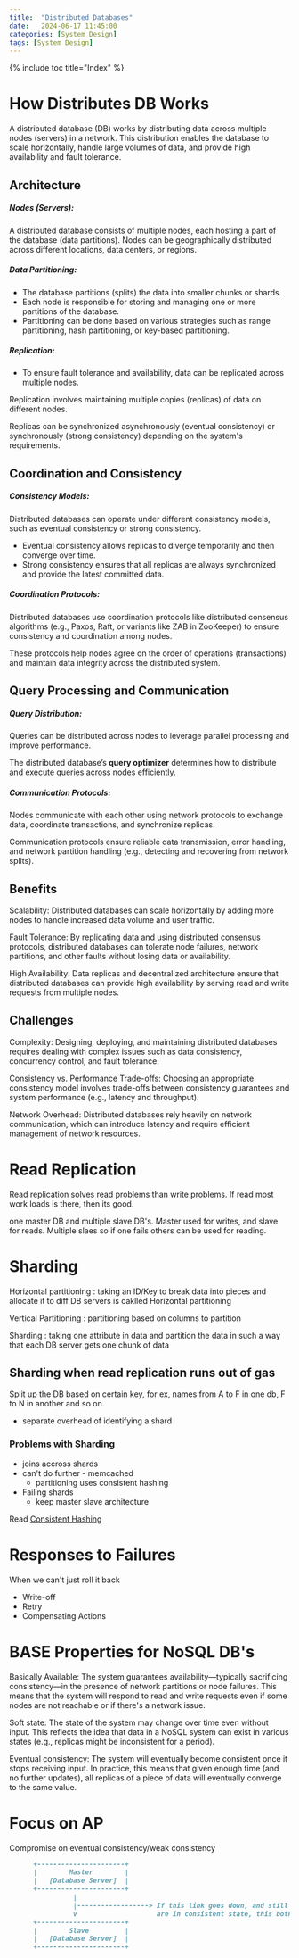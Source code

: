 ```yaml
---
title:  "Distributed Databases"
date:   2024-06-17 11:45:00
categories: [System Design]
tags: [System Design]
---
```

{% include toc title="Index" %}

# How Distributes DB Works

A distributed database (DB) works by distributing data across multiple nodes (servers) in a network. 
This distribution enables the database to scale horizontally, handle large volumes of data, and provide high availability and fault tolerance.

## Architecture
##### Nodes (Servers):
A distributed database consists of multiple nodes, each hosting a part of the database (data partitions).
Nodes can be geographically distributed across different locations, data centers, or regions.

##### Data Partitioning:
- The database partitions (splits) the data into smaller chunks or shards.
- Each node is responsible for storing and managing one or more partitions of the database.
- Partitioning can be done based on various strategies such as range partitioning, hash partitioning, or key-based partitioning.

##### Replication:
- To ensure fault tolerance and availability, data can be replicated across multiple nodes.

Replication involves maintaining multiple copies (replicas) of data on different nodes.

Replicas can be synchronized asynchronously (eventual consistency) or synchronously (strong consistency) depending on the system's requirements.

## Coordination and Consistency

##### Consistency Models:

Distributed databases can operate under different consistency models, such as eventual consistency or strong consistency.

- Eventual consistency allows replicas to diverge temporarily and then converge over time.
- Strong consistency ensures that all replicas are always synchronized and provide the latest committed data.

##### Coordination Protocols:

Distributed databases use coordination protocols like distributed consensus algorithms (e.g., Paxos, Raft, or variants like ZAB in ZooKeeper) to ensure consistency and coordination among nodes.

These protocols help nodes agree on the order of operations (transactions) and maintain data integrity across the distributed system.

## Query Processing and Communication
##### Query Distribution:
Queries can be distributed across nodes to leverage parallel processing and improve performance.

The distributed database’s **query optimizer** determines how to distribute and execute queries across nodes efficiently.

##### Communication Protocols:

Nodes communicate with each other using network protocols to exchange data, coordinate transactions, and synchronize replicas.

Communication protocols ensure reliable data transmission, error handling, and network partition handling (e.g., detecting and recovering from network splits).

## Benefits
Scalability: Distributed databases can scale horizontally by adding more nodes to handle increased data volume and user traffic.

Fault Tolerance: By replicating data and using distributed consensus protocols, distributed databases can tolerate node failures, network partitions, and other faults without losing data or availability.

High Availability: Data replicas and decentralized architecture ensure that distributed databases can provide high availability by serving read and write requests from multiple nodes.

## Challenges
Complexity: Designing, deploying, and maintaining distributed databases requires dealing with complex issues such as data consistency, concurrency control, and fault tolerance.

Consistency vs. Performance Trade-offs: Choosing an appropriate consistency model involves trade-offs between consistency guarantees and system performance (e.g., latency and throughput).

Network Overhead: Distributed databases rely heavily on network communication, which can introduce latency and require efficient management of network resources.



# Read Replication

Read replication solves read problems than write problems. If read most work loads is there, then its good.

one master DB and multiple slave DB's. Master used for writes, and slave for reads. Multiple slaes so if one fails others can be used for reading.


# Sharding 

Horizontal partitioning : taking an ID/Key to break data into pieces and allocate it to diff DB servers is caklled Horizontal partitioning

Vertical Partitioning : partitioning based on columns to partition

Sharding : taking one attribute in data and partition the data in such a way that each DB server gets one chunk of data

## Sharding when read replication runs out of gas
Split up the DB based on certain key, for ex, names from A to F in one db, F to N  in another and so on.

- separate overhead of identifying a shard

### Problems with Sharding

- joins accross shards
- can't do further - memcached
  - partitioning uses consistent hashing
- Failing shards
  - keep master slave architecture

Read [Consistent Hashing](https://nitinkc.github.io/system%20design/ConsistentHashing/)


# Responses to Failures
When we can't just roll it back
- Write-off
- Retry
- Compensating Actions

# BASE Properties for NoSQL DB's

Basically Available: The system guarantees availability—typically sacrificing consistency—in the presence of network partitions or node failures.
This means that the system will respond to read and write requests even if some nodes are not reachable or if there's a network issue.

Soft state: The state of the system may change over time even without input.
This reflects the idea that data in a NoSQL system can exist in various states (e.g., replicas might be inconsistent for a period).

Eventual consistency: The system will eventually become consistent once it stops receiving input. 
In practice, this means that given enough time (and no further updates), all replicas of a piece of data will eventually 
converge to the same value.


# Focus on AP 
Compromise on eventual consistency/weak consistency
```markdown
      +----------------------+
      |        Master        |
      |   [Database Server]  |
      +----------------------+
                |
                |------------------> If this link goes down, and still the 2 machines 
                v                    are in consistent state, this both are partition tolerant
      +----------------------+
      |        Slave         |
      |   [Database Server]  |
      +----------------------+

```


